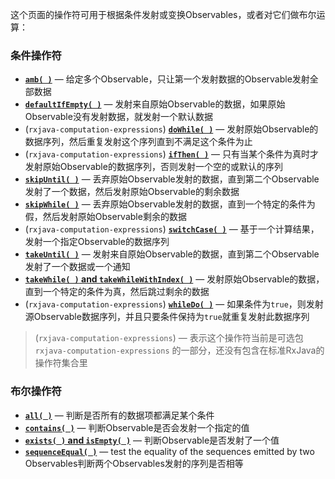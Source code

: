这个页面的操作符可用于根据条件发射或变换Observables，或者对它们做布尔运算：

### 条件操作符

* [**`amb( )`**](Conditional.md#Amb) — 给定多个Observable，只让第一个发射数据的Observable发射全部数据
* [**`defaultIfEmpty( )`**](Conditional.md#DefaultIfEmpty) — 发射来自原始Observable的数据，如果原始Observable没有发射数据，就发射一个默认数据
* (`rxjava-computation-expressions`) [**`doWhile( )`**](Conditional.md#Repeat) — 发射原始Observable的数据序列，然后重复发射这个序列直到不满足这个条件为止
* (`rxjava-computation-expressions`) [**`ifThen( )`**](Conditional.md#Defer) — 只有当某个条件为真时才发射原始Observable的数据序列，否则发射一个空的或默认的序列
* [**`skipUntil( )`**](Conditional.md#SkipUntil) — 丢弃原始Observable发射的数据，直到第二个Observable发射了一个数据，然后发射原始Observable的剩余数据
* [**`skipWhile( )`**](Conditional.md#SkipWhile) — 丢弃原始Observable发射的数据，直到一个特定的条件为假，然后发射原始Observable剩余的数据
* (`rxjava-computation-expressions`) [**`switchCase( )`**](Conditional.md#Defer) — 基于一个计算结果，发射一个指定Observable的数据序列
* [**`takeUntil( )`**](Conditional.md#TakeUntil) — 发射来自原始Observable的数据，直到第二个Observable发射了一个数据或一个通知
* [**`takeWhile( )` and `takeWhileWithIndex( )`**](Conditional.md#TakeWhile) — 发射原始Observable的数据，直到一个特定的条件为真，然后跳过剩余的数据
* (`rxjava-computation-expressions`) [**`whileDo( )`**](Conditional.md#Repeat) — 如果条件为`true`，则发射源Observable数据序列，并且只要条件保持为`true`就重复发射此数据序列

> (`rxjava-computation-expressions`) — 表示这个操作符当前是可选包 `rxjava-computation-expressions` 的一部分，还没有包含在标准RxJava的操作符集合里

### 布尔操作符

* [**`all( )`**](Conditional.md#All) — 判断是否所有的数据项都满足某个条件
* [**`contains( )`**](Conditional.md#Contains) — 判断Observable是否会发射一个指定的值
* [**`exists( )` and `isEmpty( )`**](Conditional.md#Contains) — 判断Observable是否发射了一个值
* [**`sequenceEqual( )`**](Conditional.md#Sequenceequal) — test the equality of the sequences emitted by two Observables判断两个Observables发射的序列是否相等
